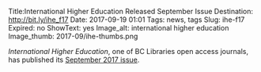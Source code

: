 Title:International Higher Education Released September Issue
Destination: http://bit.ly/ihe_f17
Date: 2017-09-19 01:01 
Tags: news, tags 
Slug: ihe-f17
Expired: no
ShowText: yes
Image_alt: international higher education
Image_thumb: 2017-09/ihe-thumbs.png

<em>International Higher Education</em>, one of BC Libraries open access journals, has published its <a href="http://bit.ly/ihe_f17">September 2017 issue</a>.